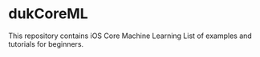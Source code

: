 # dukCoreML
This repository contains iOS Core Machine Learning List of examples and tutorials for beginners.
